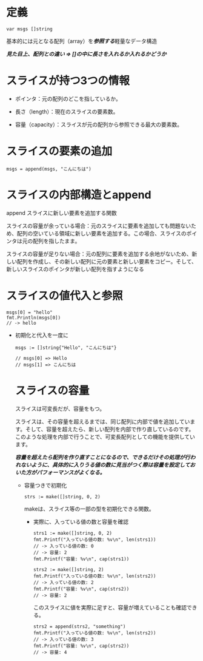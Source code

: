 # 定義

```
var msgs []string
```

基本的には元となる配列（array）を***参照する***軽量なデータ構造

***見た目上、配列との違い => []の中に長さを入れるか入れるかどうか***

# スライスが持つ3つの情報

- ポインタ：元の配列のどこを指しているか。

- 長さ（length）：現在のスライスの要素数。
  
- 容量（capacity）：スライスが元の配列から参照できる最大の要素数。

# スライスの要素の追加

```
msgs = append(msgs, "こんにちは")
```

# スライスの内部構造とappend

append スライスに新しい要素を追加する関数

スライスの容量が余っている場合：元のスライスに要素を追加しても問題ないため、配列の空いている領域に新しい要素を追加する。この場合、スライスのポインタは元の配列を指したまま。

スライスの容量が足りない場合：元の配列に要素を追加する余地がないため、新しい配列を作成し、その新しい配列に元の要素と新しい要素をコピー。そして、新しいスライスのポインタが新しい配列を指すようになる


# スライスの値代入と参照

```
msgs[0] = "hello"
fmt.Println(msgs[0])
// -> hello
```

- 初期化と代入を一度に
  ```
  msgs := []string{"Hello", "こんにちは"}

  // msgs[0] => Hello
  // msgs[1] => こんにちは
  ```


  # スライスの容量

  スライスは可変長だが、容量をもつ。

  スライスは、その容量を超えるまでは、同じ配列に内部で値を追加しています。そして、容量を超えたら、新しい配列を内部で作り直しているのです。このような処理を内部で行うことで、可変長配列としての機能を提供しています。

  ***容量を超えたら配列を作り直すことになるので、できるだけその処理が行われないように、具体的に入りうる値の数に見当がつく際は容量を設定しておいた方がパフォーマンスがよくなる。***

  - 容量つきで初期化
    
    ```
    strs := make([]string, 0, 2)
    ```

    makeは、スライス等の一部の型を初期化できる関数。

    - 実際に、入っている値の数と容量を確認

      ```
      strs1 := make([]string, 0, 2)
      fmt.Printf("入っている値の数: %v\n", len(strs1))
      // -> 入っている値の数: 0
      // -> 容量: 2
      fmt.Printf("容量: %v\n", cap(strs1))

      strs2 := make([]string, 2)
      fmt.Printf("入っている値の数: %v\n", len(strs2))
      // -> 入っている値の数: 2
      fmt.Printf("容量: %v\n", cap(strs2))
      // -> 容量: 2
      ```

      このスライスに値を実際に足すと、容量が増えていることも確認できる。

      ```
      strs2 = append(strs2, "something")
      fmt.Printf("入っている値の数: %v\n", len(strs2))
      // -> 入っている値の数: 3
      fmt.Printf("容量: %v\n", cap(strs2))
      // -> 容量: 4
      ```

      

    
